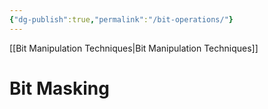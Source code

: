 ```yaml
---
{"dg-publish":true,"permalink":"/bit-operations/"}
---
```


[[Bit Manipulation Techniques\|Bit Manipulation Techniques]]

# Bit Masking

